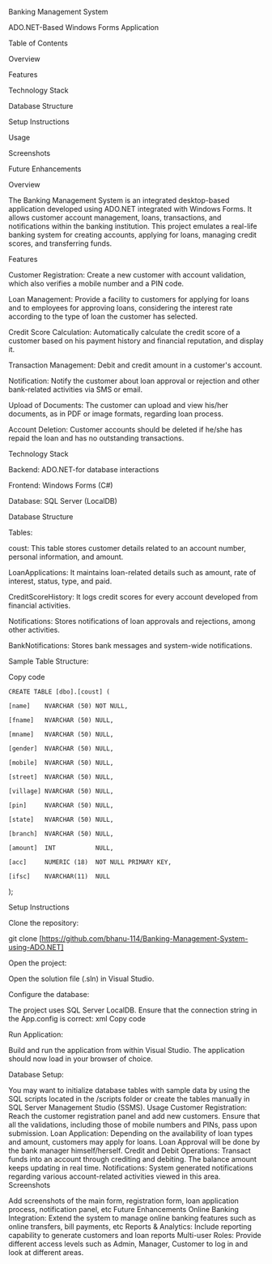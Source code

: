 Banking Management System

ADO.NET-Based Windows Forms Application

Table of Contents

Overview

Features

Technology Stack

Database Structure

Setup Instructions

Usage

Screenshots

Future Enhancements

Overview

The Banking Management System is an integrated desktop-based application developed using ADO.NET integrated with Windows Forms. It allows customer account management, loans, transactions, and notifications within the banking institution. This project emulates a real-life banking system for creating accounts, applying for loans, managing credit scores, and transferring funds.


Features

Customer Registration: Create a new customer with account validation, which also verifies a mobile number and a PIN code.

Loan Management: Provide a facility to customers for applying for loans and to employees for approving loans, considering the interest rate according to the type of loan the customer has selected.

Credit Score Calculation: Automatically calculate the credit score of a customer based on his payment history and financial reputation, and display it. 

Transaction Management: Debit and credit amount in a customer's account.

Notification: Notify the customer about loan approval or rejection and other bank-related activities via SMS or email.

Upload of Documents: The customer can upload and view his/her documents, as in PDF or image formats, regarding loan process.

Account Deletion: Customer accounts should be deleted if he/she has repaid the loan and has no outstanding transactions.

Technology Stack

Backend: ADO.NET-for database interactions

Frontend: Windows Forms (C#)

Database: SQL Server (LocalDB)

Database Structure

Tables:

coust: This table stores customer details related to an account number, personal information, and amount.

LoanApplications: It maintains loan-related details such as amount, rate of interest, status, type, and paid.

CreditScoreHistory: It logs credit scores for every account developed from financial activities.

Notifications: Stores notifications of loan approvals and rejections, among other activities.

BankNotifications: Stores bank messages and system-wide notifications.

Sample Table Structure:

Copy code

    CREATE TABLE [dbo].[coust] (

    [name]    NVARCHAR (50) NOT NULL,
    
    [fname]   NVARCHAR (50) NULL,
    
    [mname]   NVARCHAR (50) NULL,
    
    [gender]  NVARCHAR (50) NULL,
    
    [mobile]  NVARCHAR (50) NULL,
    
    [street]  NVARCHAR (50) NULL,

    [village] NVARCHAR (50) NULL,
    
    [pin]     NVARCHAR (50) NULL,
    
    [state]   NVARCHAR (50) NULL,
    
    [branch]  NVARCHAR (50) NULL,
    
    [amount]  INT           NULL,
    
    [acc]     NUMERIC (18)  NOT NULL PRIMARY KEY,

    [ifsc]    NVARCHAR(11)  NULL
);

Setup Instructions

Clone the repository:

git clone [https://github.com/bhanu-114/Banking-Management-System-using-ADO.NET]

Open the project:

Open the solution file (.sln) in Visual Studio.

Configure the database:

The project uses SQL Server LocalDB. Ensure that the connection string in the App.config is correct:
xml
Copy code
<connectionStrings>
  <add name="BankDBConnection"
connectionString="Data Source=(LocalDB)\MSSQLLocalDB;AttachDbFilename=C:\path\to\your\database\bankserver.mdf;Integrated Security=True;Connect Timeout=30"
        providerName="System.Data.SqlClient" />
    </connectionStrings>

Run Application:

Build and run the application from within Visual Studio. The application should now load in your browser of choice.

Database Setup:

You may want to initialize database tables with sample data by using the SQL scripts located in the /scripts folder or create the tables manually in SQL Server Management Studio (SSMS). Usage
Customer Registration: Reach the customer registration panel and add new customers. Ensure that all the validations, including those of mobile numbers and PINs, pass upon submission. 
Loan Application: Depending on the availability of loan types and amount, customers may apply for loans. Loan Approval will be done by the bank manager himself/herself. 
Credit and Debit Operations: Transact funds into an account through crediting and debiting. The balance amount keeps updating in real time.
Notifications: System generated notifications regarding various account-related activities viewed in this area.
Screenshots
<!-- Add application screenshots -->
Add screenshots of the main form, registration form, loan application process, notification panel, etc
Future Enhancements
Online Banking Integration: Extend the system to manage online banking features such as online transfers, bill payments, etc
Reports & Analytics: Include reporting capability to generate customers and loan reports
Multi-user Roles: Provide different access levels such as Admin, Manager, Customer to log in and look at different areas.
